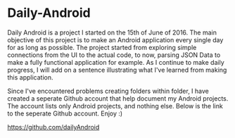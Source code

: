 # Daily-Android
Daily Android is a project I started on the 15th of June of 2016. The main objective of this project is to make an Android application every single day for as long as possible. The project started from exploring simple connections from the UI to the actual code, to now, parsing JSON Data to make a fully functional application for example. As I continue to make daily progress, I will add on a sentence illustrating what I've learned from making this application.

Since I've encountered problems creating folders within folder, I have created a seperate Github account that help document my Android projects. The account lists only Android projects, and nothing else. Below is the link to the seperate Github account. Enjoy :)

https://github.com/dailyAndroid
